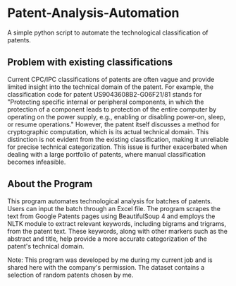 # Patent-Analysis-Automation
A simple python script to automate the technological classification of patents.

## Problem with existing classifications

Current CPC/IPC classifications of patents are often vague and provide limited insight into the technical domain of the patent. For example, the classification code for patent US9043608B2-G06F21/81 stands for "Protecting specific internal or peripheral components, in which the protection of a component leads to protection of the entire computer by operating on the power supply, e.g., enabling or disabling power-on, sleep, or resume operations." However, the patent itself discusses a method for cryptographic computation, which is its actual technical domain. This distinction is not evident from the existing classification, making it unreliable for precise technical categorization. This issue is further exacerbated when dealing with a large portfolio of patents, where manual classification becomes infeasible.

## About the Program

This program automates technological analysis for batches of patents. Users can input the batch through an Excel file. The program scrapes the text from Google Patents pages using BeautifulSoup 4 and employs the NLTK module to extract relevant keywords, including bigrams and trigrams, from the patent text. These keywords, along with other markers such as the abstract and title, help provide a more accurate categorization of the patent's technical domain. 

Note: This program was developed by me during my current job and is shared here with the company's permission. The dataset contains a selection of random patents chosen by me.
